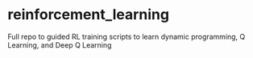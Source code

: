 # reinforcement_learning
Full repo to guided RL training scripts to learn dynamic programming, Q Learning, and Deep Q Learning

